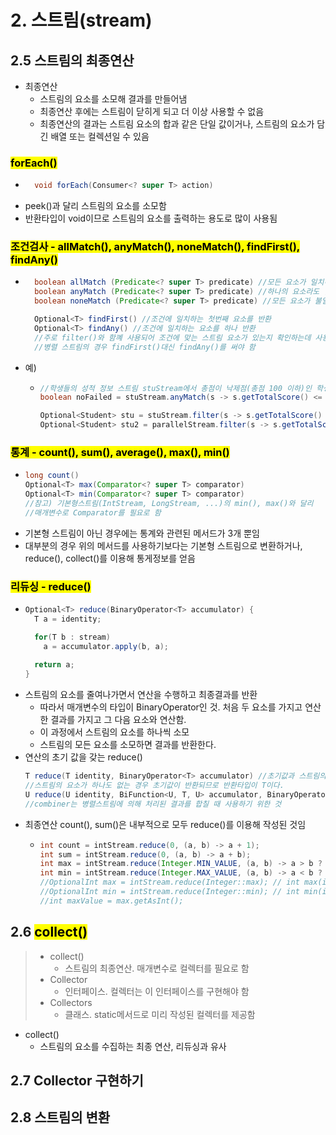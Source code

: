 # 2. 스트림(stream)

## 2.5 스트림의 최종연산
* 최종연산
  * 스트림의 요소를 소모해 결과를 만들어냄
  * 최종연산 후에는 스트림이 닫히게 되고 더 이상 사용할 수 없음
  * 최종연산의 결과는 스트림 요소의 합과 같은 단일 값이거나, 스트림의 요소가 담긴 배열 또는 컬렉션일 수 있음

### <mark>forEach()</mark>
* ```java
    void forEach(Consumer<? super T> action)
* peek()과 달리 스트림의 요소를 소모함
* 반환타입이 void이므로 스트림의 요소를 출력하는 용도로 많이 사용됨

### <mark>조건검사 - allMatch(), anyMatch(), noneMatch(), findFirst(), findAny()</mark>
* ```java
    boolean allMatch (Predicate<? super T> predicate) //모든 요소가 일치하면 참
    boolean anyMatch (Predicate<? super T> predicate) //하나의 요소라도 일치하면 참
    boolean noneMatch (Predicate<? super T> predicate) //모든 요소가 불일치하면 참
  
    Optional<T> findFirst() //조건에 일치하는 첫번째 요소를 반환
    Optional<T> findAny() //조건에 일치하는 요소를 하나 반환 
    //주로 filter()와 함꼐 사용되어 조건에 맞는 스트림 요소가 있는지 확인하는데 사용
    //병렬 스트림의 경우 findFirst()대신 findAny()를 써야 함
* 예) 
  * ```java
    //학생들의 성적 정보 스트림 stuStream에서 총점이 낙제점(총점 100 이하)인 학생이 있는지 확인하기
    boolean noFailed = stuStream.anyMatch(s -> s.getTotalScore() <= 100)
    
    Optional<Student> stu = stuStream.filter(s -> s.getTotalScore() <= 100).findFirst();
    Optional<Student> stu2 = parallelStream.filter(s -> s.getTotalScore() <= 100).findAny();


### <mark>통계 - count(), sum(), average(), max(), min()</mark>
* ```java
  long count()
  Optional<T> max(Comparator<? super T> comparator)
  Optional<T> min(Comparator<? super T> comparator)
  //참고) 기본형스트림(IntStream, LongStream, ...)의 min(), max()와 달리
  //매개변수로 Comparator를 필요로 함 
* 기본형 스트림이 아닌 경우에는 통계와 관련된 메서드가 3개 뿐임
* 대부분의 경우 위의 메서드를 사용하기보다는 기본형 스트림으로 변환하거나, reduce(), collect()를 이용해 통게정보를 얻음

### <mark>리듀싱 - reduce()</mark>
* ```java
  Optional<T> reduce(BinaryOperator<T> accumulator) {
    T a = identity;
  
    for(T b : stream)
      a = accumulator.apply(b, a);
      
    return a;
  }
* 스트림의 요소를 줄여나가면서 연산을 수행하고 최종결과를 반환
  * 따라서 매개변수의 타입이 BinaryOperator<T>인 것. 처음 두 요소를 가지고 연산한 결과를 가지고 그 다음 요소와 연산함.
  * 이 과정에서 스트림의 요소를 하나씩 소모
  * 스트림의 모든 요소를 소모하면 결과를 반환한다.
* 연산의 초기 값을 갖는 reduce()
  ```java
  T reduce(T identity, BinaryOperator<T> accumulator) //초기값과 스트림의 첫번째 요소로 연산을 시작함
  //스트림의 요소가 하나도 없는 경우 초기값이 반환되므로 반환타입이 T이다.
  U reduce(U identity, BiFunction<U, T, U> accumulator, BinaryOperator<U> combiner)
  //combiner는 병렬스트림에 의해 처리된 결과를 합칠 때 사용하기 위한 것
* 최종연산 count(), sum()은 내부적으로 모두 reduce()를 이용해 작성된 것임
  * ```java
    int count = intStream.reduce(0, (a, b) -> a + 1);
    int sum = intStream.reduce(0, (a, b) -> a + b);
    int max = intStream.reduce(Integer.MIN_VALUE, (a, b) -> a > b ? a : b);
    int min = intStream.reduce(Integer.MAX_VALUE, (a, b) -> a < b ? a : b);
    //OptionalInt max = intStream.reduce(Integer::max); // int max(int a, int b)
    //OptionalInt min = intStream.reduce(Integer::min); // int min(int a, int b)
    //int maxValue = max.getAsInt();

## 2.6 <mark>collect()</mark>
> * collect()
>   * 스트림의 최종연산. 매개변수로 컬렉터를 필요로 함
> * Collector
>   * 인터페이스. 컬렉터는 이 인터페이스를 구현해야 함
> * Collectors
>   * 클래스. static메서드로 미리 작성된 컬렉터를 제공함
* collect()
  * 스트림의 요소를 수집하는 최종 연산, 리듀싱과 유사



## 2.7 Collector 구현하기 
## 2.8 스트림의 변환




















